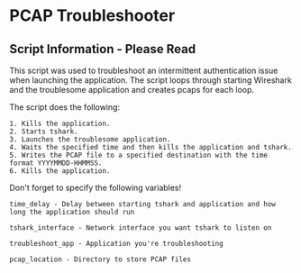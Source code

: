 # PCAP Troubleshooter

## Script Information - Please Read

This script was used to troubleshoot an intermittent authentication issue when launching the application.  The script loops through starting Wireshark and the troublesome application and creates pcaps for each loop.

The script does the following:

    1. Kills the application.
    2. Starts tshark.
    3. Launches the troublesome application.
    4. Waits the specified time and then kills the application and tshark.
    5. Writes the PCAP file to a specified destination with the time format YYYYMMDD-HHMMSS.
    6. Kills the application.

Don't forget to specify the following variables!

```
time_delay - Delay between starting tshark and application and how long the application should run

tshark_interface - Network interface you want tshark to listen on

troubleshoot_app - Application you're troubleshooting 

pcap_location - Directory to store PCAP files
```